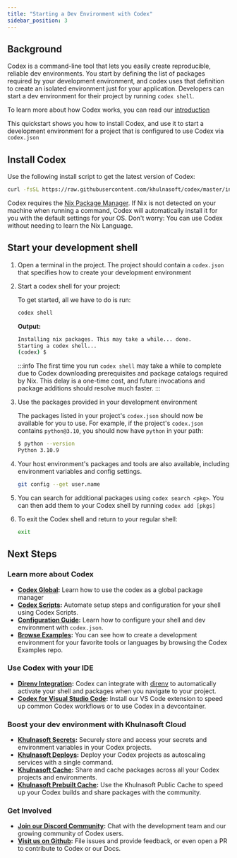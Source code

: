 ```yaml
---
title: "Starting a Dev Environment with Codex"
sidebar_position: 3
---
```

## Background

Codex is a command-line tool that lets you easily create reproducible, reliable dev environments. You start by defining the list of packages required by your development environment, and codex uses that definition to create an isolated environment just for your application. Developers can start a dev environment for their project by running `codex shell`.

To learn more about how Codex works, you can read our [introduction](index.md)

This quickstart shows you how to install Codex, and use it to start a development environment for a project that is configured to use Codex via `codex.json`


## Install Codex

Use the following install script to get the latest version of Codex:

```bash
curl -fsSL https://raw.githubusercontent.com/khulnasoft/codex/master/install.sh | bash
```

Codex requires the [Nix Package Manager](https://nixos.org/download.html). If Nix is not detected on your machine when running a command, Codex will automatically install it for you with the default settings for your OS. Don't worry: You can use Codex without needing to learn the Nix Language.

## Start your development shell

1. Open a terminal in the project. The project should contain a `codex.json` that specifies how to create your development environment

1. Start a codex shell for your project:

    To get started, all we have to do is run:
    ```bash
    codex shell
    ```

    **Output:**
    ```bash
    Installing nix packages. This may take a while... done.
    Starting a codex shell...
    (codex) $
    ```

    :::info
    The first time you run `codex shell` may take a while to complete due to Codex downloading prerequisites and package catalogs required by Nix. This delay is a one-time cost, and future invocations and package additions should resolve much faster.
    :::

1. Use the packages provided in your development environment

    The packages listed in your project's `codex.json` should now be available for you to use. For example, if the project's `codex.json` contains `python@3.10`, you should now have `python` in your path:

    ```bash
    $ python --version
    Python 3.10.9
    ```

1. Your host environment's packages and tools are also available, including environment variables and config settings.

    ```bash
    git config --get user.name
    ```

1. You can search for additional packages using `codex search <pkg>`. You can then add them to your Codex shell by running `codex add [pkgs]`

1. To exit the Codex shell and return to your regular shell:

    ```bash
    exit
    ```

## Next Steps

### Learn more about Codex
* **[Codex Global](codex_global.md):** Learn how to use the codex as a global package manager
* **[Codex Scripts](guides/scripts.md):** Automate setup steps and configuration for your shell using Codex Scripts.
* **[Configuration Guide](configuration.md):** Learn how to configure your shell and dev environment with `codex.json`.
* **[Browse Examples](https://github.com/khulnasoft/codex-examples):** You can see how to create a development environment for your favorite tools or languages by browsing the Codex Examples repo.

### Use Codex with your IDE
* **[Direnv Integration](ide_configuration/direnv.md):** Codex can integrate with [direnv](https://direnv.net/) to automatically activate your shell and packages when you navigate to your project.
* **[Codex for Visual Studio Code](https://marketplace.visualstudio.com/items?itemName=khulnasoft.codex):** Install our VS Code extension to speed up common Codex workflows or to use Codex in a devcontainer.

### Boost your dev environment with Khulnasoft Cloud

* **[Khulnasoft Secrets](./cloud/secrets/index.md):** Securely store and access your secrets and environment variables in your Codex projects.
* **[Khulnasoft Deploys](./cloud/deploys/index.md):** Deploy your Codex projects as autoscaling services with a single command.
* **[Khulnasoft Cache](./cloud/cache/index.md):** Share and cache packages across all your Codex projects and environments.
* **[Khulnasoft Prebuilt Cache](./cloud/cache/prebuilt_cache.md):** Use the Khulnasoft Public Cache to speed up your Codex builds and share packages with the community.

### Get Involved
* **[Join our Discord Community](https://discord.gg/khulnasoft):** Chat with the development team and our growing community of Codex users.
* **[Visit us on Github](https://github.com/khulnasoft/codex):** File issues and provide feedback, or even open a PR to contribute to Codex or our Docs.
